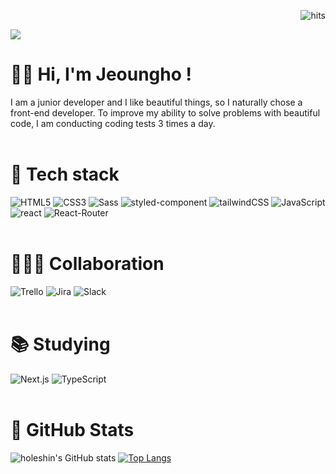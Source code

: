 <div align=end>
 
![hits](https://hits.seeyoufarm.com/api/count/incr/badge.svg?url=https%3A%2F%2Fgithub.com%2Fohbyul&count_bg=%237A7A7A&title_bg=%23FFADCC&icon=reverbnation.svg&icon_color=%23FF0000&title=hits&edge_flat=false)
 
</div>



<img src="https://capsule-render.vercel.app/api?type=transparent&color=auto&height=200&section=header&text=🤟%Welcome%20My%20Repository&fontSize=60&fontColor=000000"/> 


# 🙋‍♂️ Hi, I'm Jeoungho !
I am a junior developer and I like beautiful things, so I naturally chose a front-end developer. To improve my ability to solve problems with beautiful code, I am conducting coding tests 3 times a day.
<br/> <br/> 
# 🦾 Tech stack
![HTML5](https://img.shields.io/badge/HTML5-E34F26.svg?&style=flat&logo=HTML5&logoColor=white)
![CSS3](https://img.shields.io/badge/CSS3-1572B6.svg?&style=flat&logo=CSS3&logoColor=white)
![Sass](https://img.shields.io/badge/Sass-CC6699.svg?&style=flat&logo=Sass&logoColor=white)
![styled-component](https://img.shields.io/badge/styledcomponents-DB7093.svg?&style=flat&logo=styledcomponents&logoColor=white)
![tailwindCSS](https://img.shields.io/badge/tailwindCSS-06B6D4.svg?&style=flat&logo=tailwindCSS&logoColor=white)
![JavaScript](https://img.shields.io/badge/JavaScript-F7DF1E.svg?&style=flat&logo=JavaScript&logoColor=white)
![react](https://img.shields.io/badge/React-61DAFB.svg?&style=flat&logo=React&logoColor=white)
![React-Router](https://img.shields.io/badge/ReactRouter-CA4245.svg?&style=flat&logo=React-Router&logoColor=white)
<br/> <br/> 
# 👨‍👨‍👧 Collaboration
![Trello](https://img.shields.io/badge/Trello-0052CC.svg?&style=flat&logo=Trello&logoColor=white)
![Jira](https://img.shields.io/badge/Jira-0052CC.svg?&style=flat&logo=Jira&logoColor=white)
![Slack](https://img.shields.io/badge/Slack-4A154B.svg?&style=flat&logo=Slack&logoColor=white)
<br/> <br/> 
# 📚 Studying
![Next.js](https://img.shields.io/badge/Next.js-000000.svg?&style=flat&logo=Next.js&logoColor=white)
![TypeScript](https://img.shields.io/badge/TypeScript-3178C6.svg?&style=flat&logo=TypeScript&logoColor=white)
<br/> <br/> 
# 🚀 GitHub Stats
![holeshin's GitHub stats](https://github-readme-stats.vercel.app/api?username=holeshin&show_icons=true&theme=radical)
[![Top Langs](https://github-readme-stats.vercel.app/api/top-langs/?username=holeshin&langs_count=8)](https://github.com/holeshin/github-readme-stats)

 </div>




